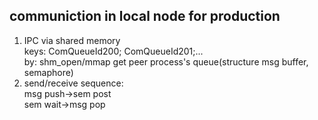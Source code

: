 
## communiction in local node for production
1. IPC via shared memory  
keys: ComQueueId200; ComQueueId201;...  
by: shm_open/mmap get peer process's queue(structure msg buffer, semaphore)  
2. send/receive sequence:  
msg push->sem post  
sem wait->msg pop  

